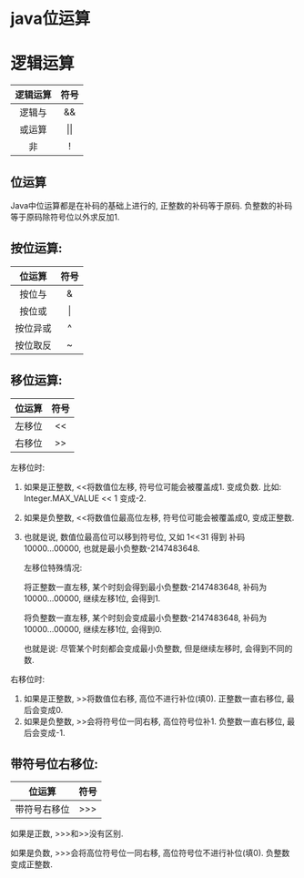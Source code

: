 # java位运算



# 逻辑运算

| 逻辑运算 | 符号 |
| :------: | :--: |
|  逻辑与  |  &&  |
|  或运算  | \|\| |
|    非    |  !   |



## 位运算

Java中位运算都是在补码的基础上进行的, 正整数的补码等于原码. 负整数的补码等于原码除符号位以外求反加1.



## 按位运算:

|  位运算  | 符号 |
| :------: | :--: |
|  按位与  |  &   |
|  按位或  |  \|  |
| 按位异或 |  ^   |
| 按位取反 |  ~   |



## 移位运算:

| 位运算 | 符号 |
| :----: | :--: |
| 左移位 |  <<  |
| 右移位 |  >>  |

左移位时:

1. 如果是正整数, <<将数值位左移, 符号位可能会被覆盖成1. 变成负数.  比如: Integer.MAX_VALUE << 1 变成-2.

2. 如果是负整数, <<将数值位最高位左移, 符号位可能会被覆盖成0, 变成正整数. 

3. 也就是说, 数值位最高位可以移到符号位, 又如 1<<31 得到 补码10000...00000, 也就是最小负整数-2147483648.

   左移位特殊情况:

   将正整数一直左移, 某个时刻会得到最小负整数-2147483648, 补码为10000...00000, 继续左移1位, 会得到1. 

   将负整数一直左移, 某个时刻会变成最小负整数-2147483648, 补码为10000...00000, 继续左移1位, 会得到0.

   也就是说: 尽管某个时刻都会变成最小负整数, 但是继续左移时, 会得到不同的数.



右移位时:

1. 如果是正整数, >>将数值位右移, 高位不进行补位(填0).    正整数一直右移位, 最后会变成0.
2. 如果是负整数, >>会将符号位一同右移, 高位符号位补1.  负整数一直右移位, 最后会变成-1.



## 带符号位右移位:

|    位运算    | 符号 |
| :----------: | :--: |
| 带符号右移位 | >>>  |

如果是正数, >>>和>>没有区别.

如果是负数, >>>会将高位符号位一同右移, 高位符号位不进行补位(填0). 负整数变成正整数.